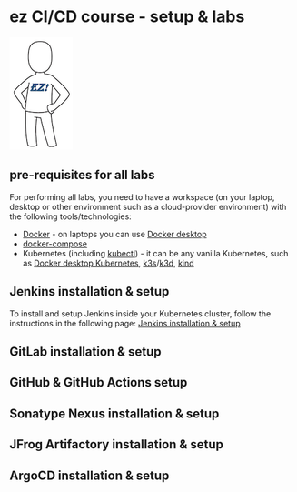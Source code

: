 # ez CI/CD course - setup & labs
![ez logo](/resources/images/ez/ez-logo-small.png)
## pre-requisites for all labs
For performing all labs, you need to have a workspace (on your laptop, desktop or other environment such as a cloud-provider environment) with the following tools/technologies:
- [Docker](https://www.docker.com/) - on laptops you can use [Docker desktop](https://www.docker.com/products/docker-desktop/)
- [docker-compose](https://docs.docker.com/compose/install/)
- Kubernetes (including [kubectl](https://kubernetes.io/docs/tasks/tools/#kubectl)) - it can be any vanilla Kubernetes, such as [Docker desktop Kubernetes](https://docs.docker.com/desktop/kubernetes/), [k3s](https://docs.k3s.io/installation)/[k3d](https://k3d.io/), [kind](https://kind.sigs.k8s.io/)

## Jenkins installation & setup
To install and setup Jenkins inside your Kubernetes cluster, follow the instructions in the following page:
[Jenkins installation & setup](jenkins-setup.md)

## GitLab installation & setup

## GitHub & GitHub Actions setup

## Sonatype Nexus installation & setup

## JFrog Artifactory installation & setup

## ArgoCD installation & setup
